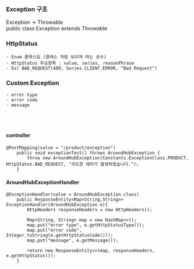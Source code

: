 
### Exception 구조
Exception -> Throwable  
public class Exception extends Throwable

### HttpStatus
	- Enum 클래스임 (클래스 처럼 보이게 하는 상수)
	- HttpStatus 주요항목 : value, series, reasonPhrase
	- Ex) BAD_REQUEST(400, Series.CLIENT_ERROR, "Bad Request")

### Custom Exception
	- error type
	- error code
	- message

<br></br>
#### controller
```
@PostMapping(value = "/product/exception")
    public void exceptionTest() throws AroundHubException {
        throw new AroundHubException(Constants.ExceptionClass.PRODUCT, HttpStatus.BAD_REQUEST, "의도한 에러가 발생하였습니다.");
    }
```
#### AroundHubExceptionHandler
```
@ExceptionHandler(value = AroundHubException.class)
    public ResponseEntity<Map<String,String>> ExceptionHandler(AroundHubException e){
        HttpHeaders responseHeaders = new HttpHeaders();

        Map<String, String> map = new HashMap<>();
        map.put("error type", e.getHttpStatusType());
        map.put("error code", Integer.toString(e.getHttpStatusCode()));
        map.put("message", e.getMessage());

        return new ResponseEntity<>(map, responseHeaders, e.getHttpStatus());
    }
```


